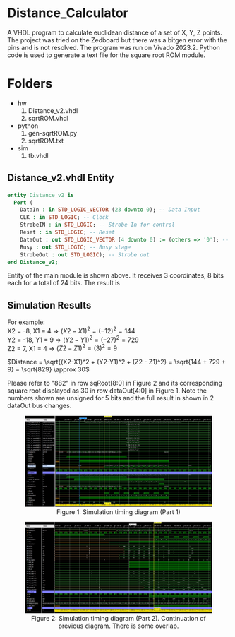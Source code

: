 # Distance_Calculator
A VHDL program to calculate euclidean distance of a set of X, Y, Z points. The project was tried on the Zedboard but there was a bitgen error with the pins and is not resolved. The program was run on Vivado 2023.2. Python code is used to generate a text file for the square root ROM module.

# Folders

* hw 
  1. Distance_v2.vhdl
  1. sqrtROM.vhdl
* python
  1. gen-sqrtROM.py
  1. sqrtROM.txt
* sim
  1. tb.vhdl

## Distance_v2.vhdl Entity

``` vhdl
entity Distance_v2 is
  Port (
    DataIn : in STD_LOGIC_VECTOR (23 downto 0); -- Data Input
    CLK : in STD_LOGIC; -- Clock
    StrobeIN : in STD_LOGIC; -- Strobe In for control
    Reset : in STD_LOGIC; -- Reset
    DataOut : out STD_LOGIC_VECTOR (4 downto 0) := (others => '0'); -- Data Output
    Busy : out STD_LOGIC; -- Busy stage
    StrobeOut : out STD_LOGIC); -- Strobe out   
end Distance_v2;
```

Entity of the main module is shown above. It receives 3 coordinates, 8 bits each for a total of 24 bits. The result is  

## Simulation Results

For example: <br>
X2 = -8, X1 = 4 => $(X2 - X1)^2 = (-12)^2 = 144$ <br>
Y2 = -18, Y1 = 9 => $(Y2 - Y1)^2 = (-27)^2 = 729$ <br>
Z2 = 7, X1 = 4 => $(Z2 - Z1)^2 = (3)^2 = 9$ <br>

$Distance = \sqrt{(X2-X1)^2 + (Y2-Y1)^2 + (Z2 - Z1)^2} = \sqrt{144 + 729 + 9} = \sqrt{829} \approx 30$

Please refer to "882" in row sqRoot[8:0] in Figure 2 and its corresponding square root displayed as 30 in row dataOut[4:0] in Figure 1. Note the numbers shown are unsigned for 5 bits and the full result in shown in 2 dataOut bus changes. 
<figure style="text-align: center;">
  <img src="images/sim_timing_diagram.jpg" alt="Alt text" />
  <figcaption>Figure 1: Simulation timing diagram (Part 1)</figcaption>
</figure>

<figure style="text-align: center;">
  <img src="images/sim_timing_diagram_pt2.jpg" alt="Alt text" />
  <figcaption>Figure 2: Simulation timing diagram (Part 2). Continuation of previous diagram. There is some overlap. </figcaption>
</figure>